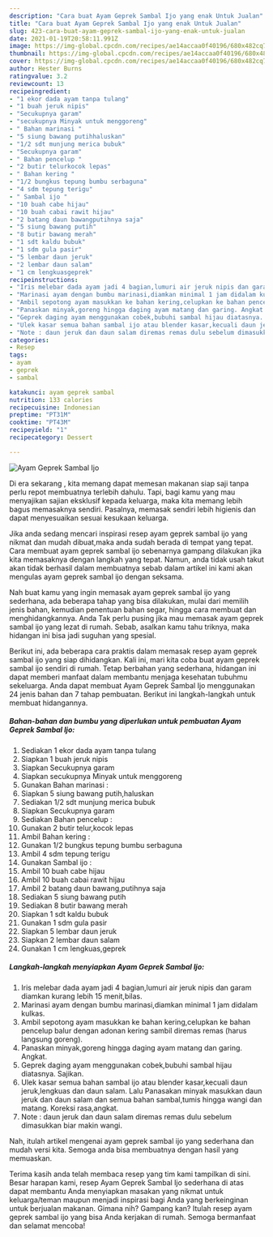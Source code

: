 ```yaml
---
description: "Cara buat Ayam Geprek Sambal Ijo yang enak Untuk Jualan"
title: "Cara buat Ayam Geprek Sambal Ijo yang enak Untuk Jualan"
slug: 423-cara-buat-ayam-geprek-sambal-ijo-yang-enak-untuk-jualan
date: 2021-01-19T20:58:11.991Z
image: https://img-global.cpcdn.com/recipes/ae14accaa0f40196/680x482cq70/ayam-geprek-sambal-ijo-foto-resep-utama.jpg
thumbnail: https://img-global.cpcdn.com/recipes/ae14accaa0f40196/680x482cq70/ayam-geprek-sambal-ijo-foto-resep-utama.jpg
cover: https://img-global.cpcdn.com/recipes/ae14accaa0f40196/680x482cq70/ayam-geprek-sambal-ijo-foto-resep-utama.jpg
author: Hester Burns
ratingvalue: 3.2
reviewcount: 13
recipeingredient:
- "1 ekor dada ayam tanpa tulang"
- "1 buah jeruk nipis"
- "Secukupnya garam"
- "secukupnya Minyak untuk menggoreng"
- " Bahan marinasi "
- "5 siung bawang putihhaluskan"
- "1/2 sdt munjung merica bubuk"
- "Secukupnya garam"
- " Bahan pencelup "
- "2 butir telurkocok lepas"
- " Bahan kering "
- "1/2 bungkus tepung bumbu serbaguna"
- "4 sdm tepung terigu"
- " Sambal ijo "
- "10 buah cabe hijau"
- "10 buah cabai rawit hijau"
- "2 batang daun bawangputihnya saja"
- "5 siung bawang putih"
- "8 butir bawang merah"
- "1 sdt kaldu bubuk"
- "1 sdm gula pasir"
- "5 lembar daun jeruk"
- "2 lembar daun salam"
- "1 cm lengkuasgeprek"
recipeinstructions:
- "Iris melebar dada ayam jadi 4 bagian,lumuri air jeruk nipis dan garam diamkan kurang lebih 15 menit,bilas."
- "Marinasi ayam dengan bumbu marinasi,diamkan minimal 1 jam didalam kulkas."
- "Ambil sepotong ayam masukkan ke bahan kering,celupkan ke bahan pencelup balur dengan adonan kering sambil diremas remas (harus langsung goreng)."
- "Panaskan minyak,goreng hingga daging ayam matang dan garing. Angkat."
- "Geprek daging ayam menggunakan cobek,bubuhi sambal hijau diatasnya. Sajikan."
- "Ulek kasar semua bahan sambal ijo atau blender kasar,kecuali daun jeruk,lengkuas dan daun salam. Lalu Panasakan minyak masukkan daun jeruk dan daun salam dan semua bahan sambal,tumis hingga wangi dan matang. Koreksi rasa,angkat."
- "Note : daun jeruk dan daun salam diremas remas dulu sebelum dimasukkan biar makin wangi."
categories:
- Resep
tags:
- ayam
- geprek
- sambal

katakunci: ayam geprek sambal 
nutrition: 133 calories
recipecuisine: Indonesian
preptime: "PT31M"
cooktime: "PT43M"
recipeyield: "1"
recipecategory: Dessert

---
```



![Ayam Geprek Sambal Ijo](https://img-global.cpcdn.com/recipes/ae14accaa0f40196/680x482cq70/ayam-geprek-sambal-ijo-foto-resep-utama.jpg)

Di era  sekarang , kita memang dapat memesan makanan siap saji tanpa perlu repot membuatnya terlebih dahulu. Tapi, bagi kamu yang mau menyajikan sajian eksklusif kepada keluarga, maka kita memang lebih bagus memasaknya sendiri. Pasalnya, memasak sendiri lebih higienis dan dapat menyesuaikan sesuai kesukaan keluarga.

Jika anda sedang mencari inspirasi resep ayam geprek sambal ijo yang nikmat dan mudah dibuat,maka anda sudah berada di tempat yang tepat. Cara membuat ayam geprek sambal ijo  sebenarnya gampang dilakukan jika kita memasaknya dengan langkah yang tepat. Namun, anda tidak usah takut akan tidak berhasil dalam membuatnya 
sebab dalam artikel ini kami akan mengulas ayam geprek sambal ijo dengan seksama.  



Nah buat kamu yang ingin memasak ayam geprek sambal ijo yang sederhana, ada beberapa tahap yang bisa dilakukan, mulai dari memilih jenis bahan, kemudian penentuan bahan segar, hingga cara membuat dan menghidangkannya. Anda Tak perlu pusing jika mau memasak ayam geprek sambal ijo yang lezat di rumah. Sebab, asalkan kamu  tahu triknya, maka hidangan ini bisa jadi suguhan yang spesial.

Berikut ini, ada beberapa cara praktis  dalam memasak resep ayam geprek sambal ijo yang siap dihidangkan. Kali ini, mari kita coba buat ayam geprek sambal ijo sendiri di rumah. Tetap berbahan yang sederhana, hidangan ini dapat memberi manfaat dalam membantu menjaga kesehatan tubuhmu sekeluarga. Anda dapat membuat Ayam Geprek Sambal Ijo menggunakan 24 jenis bahan dan 7 tahap pembuatan. Berikut ini langkah-langkah untuk membuat hidangannya.

<!--inarticleads1-->

##### Bahan-bahan dan bumbu yang diperlukan untuk pembuatan Ayam Geprek Sambal Ijo:

1. Sediakan 1 ekor dada ayam tanpa tulang
1. Siapkan 1 buah jeruk nipis
1. Siapkan Secukupnya garam
1. Siapkan secukupnya Minyak untuk menggoreng
1. Gunakan  Bahan marinasi :
1. Siapkan 5 siung bawang putih,haluskan
1. Sediakan 1/2 sdt munjung merica bubuk
1. Siapkan Secukupnya garam
1. Sediakan  Bahan pencelup :
1. Gunakan 2 butir telur,kocok lepas
1. Ambil  Bahan kering :
1. Gunakan 1/2 bungkus tepung bumbu serbaguna
1. Ambil 4 sdm tepung terigu
1. Gunakan  Sambal ijo :
1. Ambil 10 buah cabe hijau
1. Ambil 10 buah cabai rawit hijau
1. Ambil 2 batang daun bawang,putihnya saja
1. Sediakan 5 siung bawang putih
1. Sediakan 8 butir bawang merah
1. Siapkan 1 sdt kaldu bubuk
1. Gunakan 1 sdm gula pasir
1. Siapkan 5 lembar daun jeruk
1. Siapkan 2 lembar daun salam
1. Gunakan 1 cm lengkuas,geprek




<!--inarticleads2-->

##### Langkah-langkah menyiapkan Ayam Geprek Sambal Ijo:

1. Iris melebar dada ayam jadi 4 bagian,lumuri air jeruk nipis dan garam diamkan kurang lebih 15 menit,bilas.
1. Marinasi ayam dengan bumbu marinasi,diamkan minimal 1 jam didalam kulkas.
1. Ambil sepotong ayam masukkan ke bahan kering,celupkan ke bahan pencelup balur dengan adonan kering sambil diremas remas (harus langsung goreng).
1. Panaskan minyak,goreng hingga daging ayam matang dan garing. Angkat.
1. Geprek daging ayam menggunakan cobek,bubuhi sambal hijau diatasnya. Sajikan.
1. Ulek kasar semua bahan sambal ijo atau blender kasar,kecuali daun jeruk,lengkuas dan daun salam. Lalu Panasakan minyak masukkan daun jeruk dan daun salam dan semua bahan sambal,tumis hingga wangi dan matang. Koreksi rasa,angkat.
1. Note : daun jeruk dan daun salam diremas remas dulu sebelum dimasukkan biar makin wangi.




Nah, itulah artikel mengenai  ayam geprek sambal ijo  yang sederhana dan mudah versi kita. Semoga anda bisa membuatnya dengan hasil yang memuaskan. 

Terima kasih anda telah membaca resep yang tim kami tampilkan di sini. Besar harapan kami, resep  Ayam Geprek Sambal Ijo sederhana di atas dapat membantu Anda menyiapkan masakan yang nikmat untuk keluarga/teman maupun menjadi inspirasi bagi Anda yang berkeinginan untuk berjualan makanan. Gimana nih? Gampang kan? Itulah resep ayam geprek sambal ijo yang bisa Anda kerjakan di rumah. Semoga bermanfaat dan selamat mencoba!

